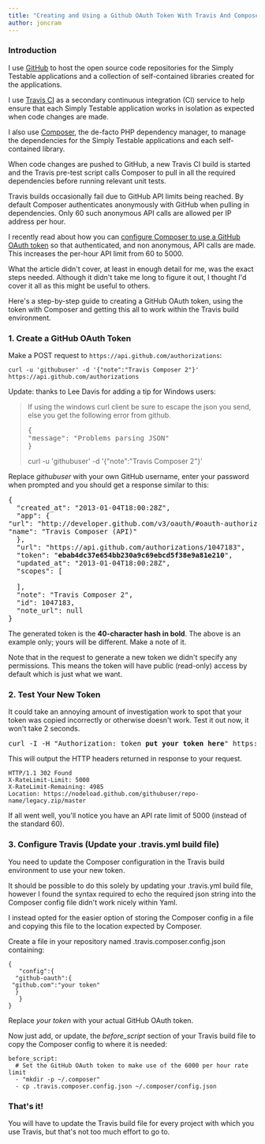 ```yaml
---
title: "Creating and Using a Github OAuth Token With Travis And Composer"
author: joncram
---
```


### Introduction

I use [GitHub](https://github.com/) to host the open source
code repositories for the Simply Testable applications and a collection of
self-contained libraries created for the applications.

I use [Travis CI](https://travis-ci.org) as a secondary continuous
integration (CI) service to help ensure that each Simply Testable application
works in isolation as expected when code changes are made.

I also use [Composer](http://getcomposer.org/), the de-facto
PHP dependency manager, to manage the dependencies for the Simply Testable
applications and each self-contained library.

When code changes are pushed to GitHub, a new Travis CI build is started
and the Travis pre-test script calls Composer to pull in all the required
dependencies before running relevant unit tests.

Travis builds occasionally fail due to GitHub API limits being reached. By
default Composer authenticates anonymously with GitHub when pulling in
dependencies. Only 60 such anonymous API calls are allowed per IP address
per hour.

I recently read about how you can 
[configure Composer to use a GitHub OAuth token](http://drafts.easybib.com/post/38230669404/composer-github-travisci) 
so that authenticated, and non anonymous, API calls are made. This
increases the per-hour API limit from 60 to 5000.

What the article didn't cover, at least in enough detail for me, was the
exact steps needed. Although it didn't take me long to figure it out, I
thought I'd cover it all as this might be useful to others.

Here's a step-by-step guide to creating a GitHub OAuth token, using the
token with Composer and getting this all to work within the Travis build
environment.

### 1. Create a GitHub OAuth Token

Make a POST request to `https://api.github.com/authorizations`:

    curl -u 'githubuser' -d '{"note":"Travis Composer 2"}' https://api.github.com/authorizations

Update: thanks to Lee Davis for adding a tip for Windows users:

<blockquote>
If using the windows curl client be sure to escape the json you send, else you get the following error from github.
<pre>
{
"message": "Problems parsing JSON"
}
</pre>

curl -u 'githubuser' -d '{\"note\":\"Travis Composer 2\"}'
</blockquote>

Replace *githubuser* with your own GitHub username, enter your
password when prompted and you should get a response similar to this:

<pre>{
  "created_at": "2013-01-04T18:00:28Z",
  "app": {
"url": "http://developer.github.com/v3/oauth/#oauth-authorizations-api",
"name": "Travis Composer (API)"
  },
  "url": "https://api.github.com/authorizations/1047183",
  "token": "<strong>ebab4dc37e654bb230a9c69ebcd5f38e9a81e210</strong>",
  "updated_at": "2013-01-04T18:00:28Z",
  "scopes": [

  ],
  "note": "Travis Composer 2",
  "id": 1047183,
  "note_url": null
}</pre>

The generated token is the **40-character hash in bold**. The above is an example
only; yours will be different. Make a note of it.

Note that in the request to generate a new token we didn't specify any
permissions. This means the token will have public (read-only) access
by default which is just what we want.

### 2. Test Your New Token

It could take an annoying amount of investigation work to spot that your
token was copied incorrectly or otherwise doesn't work. Test it out now,
it won't take 2 seconds.

<pre>
curl -I -H "Authorization: token <strong>put your token here</strong>" https://api.github.com/repos/githubuser/repo-name/zipball/master
</pre>    

This will output the HTTP headers returned in response to your request.

    HTTP/1.1 302 Found
    X-RateLimit-Limit: 5000
    X-RateLimit-Remaining: 4985
    Location: https://nodeload.github.com/githubuser/repo-name/legacy.zip/master

If all went well, you'll notice you have an API rate limit of 5000 (instead
of the standard 60).

### 3. Configure Travis (Update your .travis.yml build file)

You need to update the Composer configuration in the Travis build
environment to use your new token.

It should be possible to do this solely by updating your .travis.yml build
file, however I found the syntax required to echo the required json string
into the Composer config file didn't work nicely within Yaml.

I instead opted for the easier option of storing the Composer config in
a file and copying this file to the location expected by Composer.

Create a file in your repository named .travis.composer.config.json containing:

    {
       "config":{
      "github-oauth":{
     "github.com":"your token"
      }
       }
    }

Replace *your token* with your actual GitHub OAuth token.

Now just add, or update, the *before_script* section of your
Travis build file to copy the Composer config to where it is needed:

    before_script:
      # Set the GitHub OAuth token to make use of the 6000 per hour rate limit
      - "mkdir -p ~/.composer"
      - cp .travis.composer.config.json ~/.composer/config.json

### That's it!

You will have to update the Travis build file for every project with
which you use Travis, but that's not too much effort to go to.
